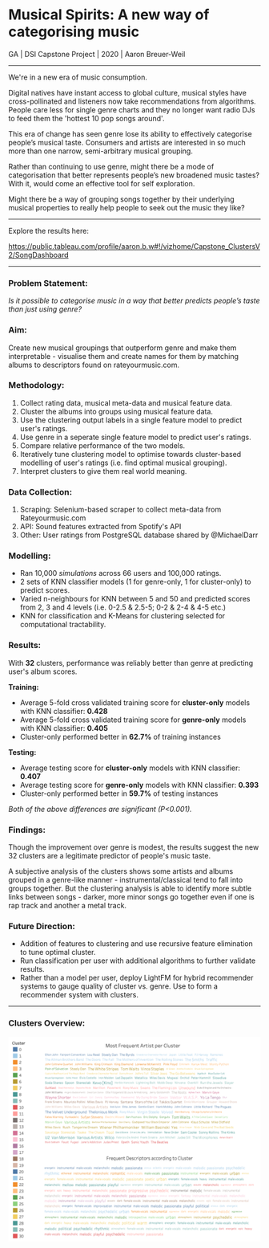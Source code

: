 # Musical Spirits: A new way of categorising music
GA | DSI Capstone Project | 2020 | Aaron Breuer-Weil

---

We're in a new era of music consumption.

Digital natives have instant access to global culture, musical styles have cross-pollinated and listeners now take recommendations from algorithms. People care less for single genre charts and they no longer want radio DJs to feed them the 'hottest 10 pop songs around'.

This era of change has seen genre lose its ability to effectively categorise people’s musical taste. Consumers and artists are interested in so much more than one narrow, semi-arbitrary musical grouping. 

Rather than continuing to use genre, might there be a mode of categorisation that better represents people’s new broadened music tastes? With it, would come an effective tool for self exploration. 

Might there be a way of grouping songs together by their underlying musical properties to really help people to seek out the music they like?

---

Explore the results here:

https://public.tableau.com/profile/aaron.b.w#!/vizhome/Capstone_ClustersV2/SongDashboard

---

### Problem Statement:

*Is it possible to categorise music in a way that better predicts people’s taste than just using genre?*

### Aim:

Create new musical groupings that outperform genre and make them interpretable - visualise them and create names for them by matching albums to descriptors found on rateyourmusic.com.

### Methodology:

1. Collect rating data, musical meta-data and musical feature data.
2. Cluster the albums into groups using musical feature data.
3. Use the clustering output labels in a single feature model to predict user's ratings.
4. Use genre in a seperate single feature model to predict user's ratings.
5. Compare relative performance of the two models.
6. Iteratively tune clustering model to optimise towards cluster-based modelling of user's ratings (i.e. find optimal musical grouping).
7. Interpret clusters to give them real world meaning.

### Data Collection:

1. Scraping:
Selenium-based scraper to collect meta-data from Rateyourmusic.com
2. API:
Sound features extracted from Spotify's API
3. Other:
User ratings from PostgreSQL database shared by @MichaelDarr 

### Modelling:

* Ran 10,000 *simulations* across 66 users and 100,000 ratings.
* 2 sets of KNN classifier models (1 for genre-only, 1 for cluster-only) to predict scores.
* Varied n-neighbours for KNN between 5 and 50 and predicted scores from 2, 3 and 4 levels (i.e. 0-2.5 & 2.5-5; 0-2 & 2-4 & 4-5 etc.)
* KNN for classification and K-Means for clustering selected for computational tractability.

### Results:

With **32** clusters, performance was reliably better than genre at predicting user's album scores.

**Training:**

* Average 5-fold cross validated training score for **cluster-only** models with KNN classifier: **0.428**
* Average 5-fold cross validated training score for **genre-only** models with KNN classifier: **0.405**
* Cluster-only performed better in **62.7%** of training instances

**Testing:**

* Average testing score for **cluster-only** models with KNN classifier: **0.407**
* Average testing score for **genre-only** models with KNN classifier: **0.393**
* Cluster-only performed better in **59.7%** of testing instances

*Both of the above differences are significant (P<0.001).*

### Findings:

Though the improvement over genre is modest, the results suggest the new 32 clusters are a legitimate predictor of people's music taste.

A subjective analysis of the clusters shows some artists and albums grouped in a genre-like manner - instrumental/classical tend to fall into groups together. But the clustering analysis is able to identify more subtle links between songs - darker, more minor songs go together even if one is rap track and another a metal track.

### Future Direction:

* Addition of features to clustering and use recursive feature elimination to tune optimal cluster.
* Run classification per user with additional algorithms to further validate results.
* Rather than a model per user, deploy LightFM for hybrid recommender systems to gauge quality of cluster vs. genre. Use to form a recommender system with clusters.


---

### Clusters Overview:

![alt text](Clusters_Words.png)
